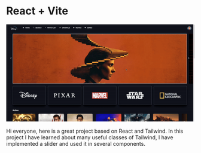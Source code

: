 # React + Vite

![Demo](./video.gif)

Hi everyone, here is a great project based on React and Tailwind.
In this project I have learned about many useful classes of Tailwind, I have implemented a slider and used it in several components.


